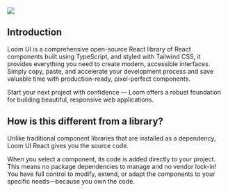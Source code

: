 <img src='public/Loom-ui-brand.png' className='w-sm mx-auto mb-5' />

## Introduction

Loom UI is a comprehensive open-source React library of React components built using TypeScript, and styled with Tailwind CSS, it provides everything you need to create modern, accessible interfaces.
Simply copy, paste, and accelerate your development process and save valuable time with production-ready, pixel-perfect components.

Start your next project with confidence — Loom offers a robust foundation for building beautiful, responsive web applications.

## How is this different from a library?

Unlike traditional component libraries that are installed as a dependency, Loom UI React gives you the source code.

When you select a component, its code is added directly to your project. This means no package dependencies to manage and no vendor lock-in! You have full control to modify, extend, or adapt the components to your specific needs—because you own the code.
